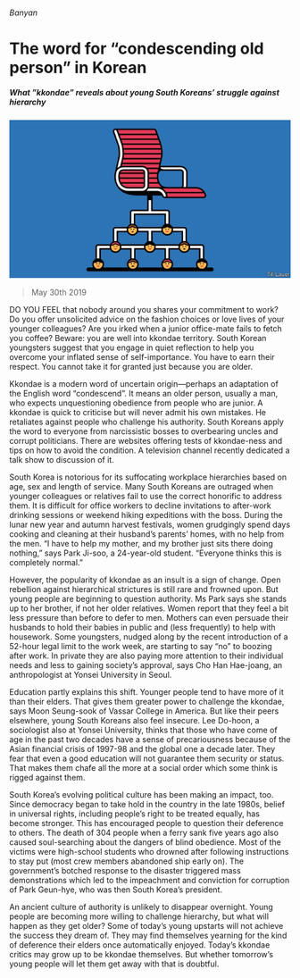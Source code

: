 ###### Banyan

# The word for “condescending old person” in Korean 

##### What ”kkondae” reveals about young South Koreans’ struggle against hierarchy 

![image](images/20190601_ASD000_0.jpg) 

> May 30th 2019 

DO YOU FEEL that nobody around you shares your commitment to work? Do you offer unsolicited advice on the fashion choices or love lives of your younger colleagues? Are you irked when a junior office-mate fails to fetch you coffee? Beware: you are well into kkondae territory. South Korean youngsters suggest that you engage in quiet reflection to help you overcome your inflated sense of self-importance. You have to earn their respect. You cannot take it for granted just because you are older. 

Kkondae is a modern word of uncertain origin—perhaps an adaptation of the English word “condescend”. It means an older person, usually a man, who expects unquestioning obedience from people who are junior. A kkondae is quick to criticise but will never admit his own mistakes. He retaliates against people who challenge his authority. South Koreans apply the word to everyone from narcissistic bosses to overbearing uncles and corrupt politicians. There are websites offering tests of kkondae-ness and tips on how to avoid the condition. A television channel recently dedicated a talk show to discussion of it. 

South Korea is notorious for its suffocating workplace hierarchies based on age, sex and length of service. Many South Koreans are outraged when younger colleagues or relatives fail to use the correct honorific to address them. It is difficult for office workers to decline invitations to after-work drinking sessions or weekend hiking expeditions with the boss. During the lunar new year and autumn harvest festivals, women grudgingly spend days cooking and cleaning at their husband’s parents’ homes, with no help from the men. “I have to help my mother, and my brother just sits there doing nothing,” says Park Ji-soo, a 24-year-old student. “Everyone thinks this is completely normal.” 

However, the popularity of kkondae as an insult is a sign of change. Open rebellion against hierarchical strictures is still rare and frowned upon. But young people are beginning to question authority. Ms Park says she stands up to her brother, if not her older relatives. Women report that they feel a bit less pressure than before to defer to men. Mothers can even persuade their husbands to hold their babies in public and (less frequently) to help with housework. Some youngsters, nudged along by the recent introduction of a 52-hour legal limit to the work week, are starting to say “no” to boozing after work. In private they are also paying more attention to their individual needs and less to gaining society’s approval, says Cho Han Hae-joang, an anthropologist at Yonsei University in Seoul. 

Education partly explains this shift. Younger people tend to have more of it than their elders. That gives them greater power to challenge the kkondae, says Moon Seung-sook of Vassar College in America. But like their peers elsewhere, young South Koreans also feel insecure. Lee Do-hoon, a sociologist also at Yonsei University, thinks that those who have come of age in the past two decades have a sense of precariousness because of the Asian financial crisis of 1997-98 and the global one a decade later. They fear that even a good education will not guarantee them security or status. That makes them chafe all the more at a social order which some think is rigged against them. 

South Korea’s evolving political culture has been making an impact, too. Since democracy began to take hold in the country in the late 1980s, belief in universal rights, including people’s right to be treated equally, has become stronger. This has encouraged people to question their deference to others. The death of 304 people when a ferry sank five years ago also caused soul-searching about the dangers of blind obedience. Most of the victims were high-school students who drowned after following instructions to stay put (most crew members abandoned ship early on). The government’s botched response to the disaster triggered mass demonstrations which led to the impeachment and conviction for corruption of Park Geun-hye, who was then South Korea’s president. 

An ancient culture of authority is unlikely to disappear overnight. Young people are becoming more willing to challenge hierarchy, but what will happen as they get older? Some of today’s young upstarts will not achieve the success they dream of. They may find themselves yearning for the kind of deference their elders once automatically enjoyed. Today’s kkondae critics may grow up to be kkondae themselves. But whether tomorrow’s young people will let them get away with that is doubtful. 

